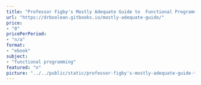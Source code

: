 ```yaml
---
title: "Professor Figby's Mostly Adequate Guide to  Functional Programming"
url: "https://drboolean.gitbooks.io/mostly-adequate-guide/"
price: 
- "0"
pricePerPeriod: 
- "n/a"
format: 
- "ebook"
subject: 
- "functional programming"
featured: "n"
picture: "../../public/static/professor-figby's-mostly-adequate-guide-to--functional-programming.png"
---
```

